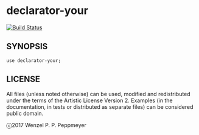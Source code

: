 # declarator-your

[![Build Status](https://travis-ci.org/gfldex/perl6-declarator-your.svg?branch=master)](https://travis-ci.org/gfldex/perl6-declarator-your)

## SYNOPSIS

```
use declarator-your;
```

## LICENSE

All files (unless noted otherwise) can be used, modified and redistributed
under the terms of the Artistic License Version 2. Examples (in the
documentation, in tests or distributed as separate files) can be considered
public domain.

ⓒ2017 Wenzel P. P. Peppmeyer
